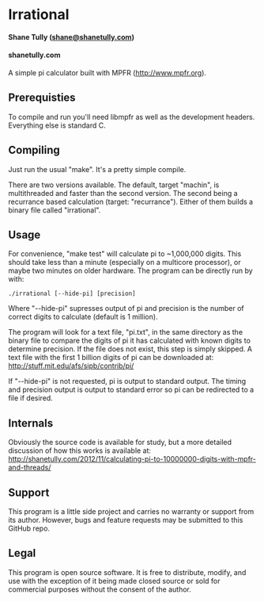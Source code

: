 # Irrational
#### Shane Tully (shane@shanetully.com)
#### shanetully.com 

A simple pi calculator built with MPFR (http://www.mpfr.org).

## Prerequisties

To compile and run you'll need libmpfr as well as the development headers. Everything else is standard C.

## Compiling

Just run the usual "make". It's a pretty simple compile.

There are two versions available. The default, target "machin", is multithreaded and faster than the second version. The second being a recurrance based calculation (target: "recurrance"). Either of them builds a binary file called "irrational".

## Usage

For convenience, "make test" will calculate pi to ~1,000,000 digits. This should take less than a minute (especially on a multicore processor), or maybe two minutes on older hardware. The program can be directly run by with:

    ./irrational [--hide-pi] [precision]

Where "--hide-pi" supresses output of pi and precision is the number of correct digits to calculate (default is 1 million).

The program will look for a text file, "pi.txt", in the same directory as the binary file to compare the digits of pi it has calculated with known digits to determine precision. If the file does not exist, this step is simply skipped. A text file with the first 1 billion digits of pi can be downloaded at: http://stuff.mit.edu/afs/sipb/contrib/pi/

If "--hide-pi" is not requested, pi is output to standard output. The timing and precision output is output to standard error so pi can be redirected to a file if desired.

## Internals

Obviously the source code is available for study, but a more detailed discussion of how this works is available at: http://shanetully.com/2012/11/calculating-pi-to-10000000-digits-with-mpfr-and-threads/

## Support
This program is a little side project and carries no warranty or support from its author. However, bugs and feature requests may be submitted to this GitHub repo.


## Legal
This program is open source software. It is free to distribute, modify, and use with the exception of it being made closed source or sold for commercial purposes without the consent of the author.
